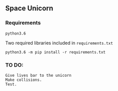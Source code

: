## Space Unicorn

### Requirements
`python3.6`


Two required libraries included in `requirements.txt`

```python3
python3.6 -m pip install -r requirements.txt
```
### TO DO:
    Give lives bar to the unicorn
    Make collisions.
    Test.